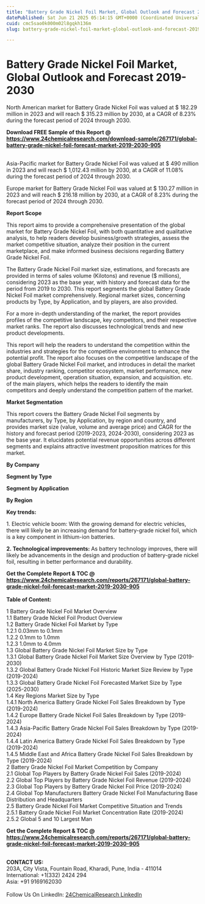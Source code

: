 ```yaml
---
title: "Battery Grade Nickel Foil Market, Global Outlook and Forecast 2019-2030"
datePublished: Sat Jun 21 2025 05:14:15 GMT+0000 (Coordinated Universal Time)
cuid: cmc5sao0k000m02l8gqkh136m
slug: battery-grade-nickel-foil-market-global-outlook-and-forecast-2019-2030

---
```


# Battery Grade Nickel Foil Market, Global Outlook and Forecast 2019-2030

<p>
</p><p>
North American market for Battery Grade Nickel Foil was valued at $ 182.29 million in 2023 and will reach $ 315.23 million by 2030, at a CAGR of 8.23% during the forecast period of 2024 through 2030.</p><p>
</p><div><b>Download FREE Sample of this Report @ 
            <a href="https://www.24chemicalresearch.com/download-sample/267171/global-battery-grade-nickel-foil-forecast-market-2019-2030-905">
            https://www.24chemicalresearch.com/download-sample/267171/global-battery-grade-nickel-foil-forecast-market-2019-2030-905</a></b></div><br><p>
Asia-Pacific market for Battery Grade Nickel Foil was valued at $ 490 million in 2023 and will reach $ 1,012.43 million by 2030, at a CAGR of 11.08% during the forecast period of 2024 through 2030.</p><p>
</p><p>
Europe market for Battery Grade Nickel Foil was valued at $ 130.27 million in 2023 and will reach $ 216.18 million by 2030, at a CAGR of 8.23% during the forecast period of 2024 through 2030.</p><p>
</p><p>
<strong>Report Scope</strong></p><p>
</p><p>
This report aims to provide a comprehensive presentation of the global market for Battery Grade Nickel Foil, with both quantitative and qualitative analysis, to help readers develop business/growth strategies, assess the market competitive situation, analyze their position in the current marketplace, and make informed business decisions regarding Battery Grade Nickel Foil.</p><p>
</p><p>
The Battery Grade Nickel Foil market size, estimations, and forecasts are provided in terms of sales volume (Kilotons) and revenue ($ millions), considering 2023 as the base year, with history and forecast data for the period from 2019 to 2030. This report segments the global Battery Grade Nickel Foil market comprehensively. Regional market sizes, concerning products by Type, by Application, and by players, are also provided.</p><p>
</p><p>
For a more in-depth understanding of the market, the report provides profiles of the competitive landscape, key competitors, and their respective market ranks. The report also discusses technological trends and new product developments.</p><p>
</p><p>
This report will help the readers to understand the competition within the industries and strategies for the competitive environment to enhance the potential profit. The report also focuses on the competitive landscape of the global Battery Grade Nickel Foil market, and introduces in detail the market share, industry ranking, competitor ecosystem, market performance, new product development, operation situation, expansion, and acquisition. etc. of the main players, which helps the readers to identify the main competitors and deeply understand the competition pattern of the market.</p><p>
</p><p>
<strong>Market Segmentation</strong></p><p>
</p><p>
This report covers the Battery Grade Nickel Foil segments by manufacturers, by Type, by Application, by region and country, and provides market size (value, volume and average price) and CAGR for the history and forecast period (2019-2023, 2024-2030), considering 2023 as the base year. It elucidates potential revenue opportunities across different segments and explains attractive investment proposition matrices for this market.</p><p>
</p><p>
<strong>By Company</strong>
</p><p>
<strong>Segment by Type</strong></p><p>
</p><p>
<strong>Segment by Application</strong></p><p>
</p><p>
<strong>By Region</strong></p><p>
</p><p>
</p><p>
<strong>Key trends:</strong></p><p>
1. Electric vehicle boom: With the growing demand for electric vehicles, there will likely be an increasing demand for battery-grade nickel foil, which is a key component in lithium-ion batteries.</p><p>
<strong>2. Technological improvements: </strong>As battery technology improves, there will likely be advancements in the design and production of battery-grade nickel foil, resulting in better performance and durability.</p>

<div><b>Get the Complete Report & TOC @ 
            <a href="https://www.24chemicalresearch.com/reports/267171/global-battery-grade-nickel-foil-forecast-market-2019-2030-905">
            https://www.24chemicalresearch.com/reports/267171/global-battery-grade-nickel-foil-forecast-market-2019-2030-905</a></b></div><br>
            <b>Table of Content:</b><p>1 Battery Grade Nickel Foil Market Overview<br />
1.1 Battery Grade Nickel Foil Product Overview<br />
1.2 Battery Grade Nickel Foil Market by Type<br />
1.2.1 0.03mm to 0.1mm<br />
1.2.2 0.1mm to 1.0mm<br />
1.2.3 1.0mm to 4.0mm<br />
1.3 Global Battery Grade Nickel Foil Market Size by Type<br />
1.3.1 Global Battery Grade Nickel Foil Market Size Overview by Type (2019-2030)<br />
1.3.2 Global Battery Grade Nickel Foil Historic Market Size Review by Type (2019-2024)<br />
1.3.3 Global Battery Grade Nickel Foil Forecasted Market Size by Type (2025-2030)<br />
1.4 Key Regions Market Size by Type<br />
1.4.1 North America Battery Grade Nickel Foil Sales Breakdown by Type (2019-2024)<br />
1.4.2 Europe Battery Grade Nickel Foil Sales Breakdown by Type (2019-2024)<br />
1.4.3 Asia-Pacific Battery Grade Nickel Foil Sales Breakdown by Type (2019-2024)<br />
1.4.4 Latin America Battery Grade Nickel Foil Sales Breakdown by Type (2019-2024)<br />
1.4.5 Middle East and Africa Battery Grade Nickel Foil Sales Breakdown by Type (2019-2024)<br />
2 Battery Grade Nickel Foil Market Competition by Company<br />
2.1 Global Top Players by Battery Grade Nickel Foil Sales (2019-2024)<br />
2.2 Global Top Players by Battery Grade Nickel Foil Revenue (2019-2024)<br />
2.3 Global Top Players by Battery Grade Nickel Foil Price (2019-2024)<br />
2.4 Global Top Manufacturers Battery Grade Nickel Foil Manufacturing Base Distribution and Headquarters<br />
2.5 Battery Grade Nickel Foil Market Competitive Situation and Trends<br />
2.5.1 Battery Grade Nickel Foil Market Concentration Rate (2019-2024)<br />
2.5.2 Global 5 and 10 Largest Man</p>

<div><b>Get the Complete Report & TOC @ 
            <a href="https://www.24chemicalresearch.com/reports/267171/global-battery-grade-nickel-foil-forecast-market-2019-2030-905">
            https://www.24chemicalresearch.com/reports/267171/global-battery-grade-nickel-foil-forecast-market-2019-2030-905</a></b></div><br>

<b>CONTACT US:</b><br>
            203A, City Vista, Fountain Road, Kharadi, Pune, India - 411014<br>
            International: +1(332) 2424 294<br>
            Asia: +91 9169162030 <br><br>
            Follow Us On LinkedIn: <a href="https://www.linkedin.com/company/24chemicalresearch/">24ChemicalResearch LinkedIn</a>